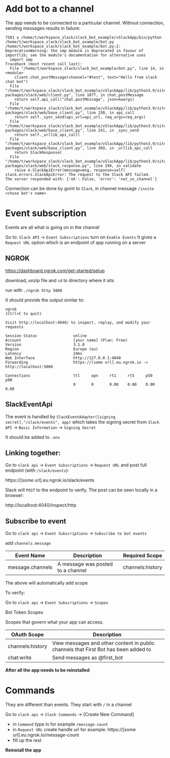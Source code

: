 # Add bot to a channel

The app needs to be connected to a particular channel. 
Without connection, sending messages results in failure:
```
7581 ± /home/t/workspace_slack/slack_bot_example/vSlackApp/bin/python /home/t/workspace_slack/slack_bot_example/bot.py
/home/t/workspace_slack/slack_bot_example/bot.py:2: DeprecationWarning: the imp module is deprecated in favour of importlib; see the module's documentation for alternative uses
  import imp
Traceback (most recent call last):
  File "/home/t/workspace_slack/slack_bot_example/bot.py", line 14, in <module>
    client.chat_postMessage(channel="#test", text="Hello from slack chat bot")
  File "/home/t/workspace_slack/slack_bot_example/vSlackApp/lib/python3.9/site-packages/slack/web/client.py", line 1077, in chat_postMessage
    return self.api_call("chat.postMessage", json=kwargs)
  File "/home/t/workspace_slack/slack_bot_example/vSlackApp/lib/python3.9/site-packages/slack/web/base_client.py", line 150, in api_call
    return self._sync_send(api_url=api_url, req_args=req_args)
  File "/home/t/workspace_slack/slack_bot_example/vSlackApp/lib/python3.9/site-packages/slack/web/base_client.py", line 241, in _sync_send
    return self._urllib_api_call(
  File "/home/t/workspace_slack/slack_bot_example/vSlackApp/lib/python3.9/site-packages/slack/web/base_client.py", line 369, in _urllib_api_call
    return SlackResponse(
  File "/home/t/workspace_slack/slack_bot_example/vSlackApp/lib/python3.9/site-packages/slack/web/slack_response.py", line 194, in validate
    raise e.SlackApiError(message=msg, response=self)
slack.errors.SlackApiError: The request to the Slack API failed.
The server responded with: {'ok': False, 'error': 'not_in_channel'}
```
Connection can be done by goint to `Slack`, in channel message `/invite <chose bot's name>`

# Event subscription

Events are all what is going on in the channel

Go to: `Slack API` -> `Event Subscriptions` turn on `Enable Events`
It gives a `Request URL` option which is an endpoint of app running on a server

## NGROK
https://dashboard.ngrok.com/get-started/setup

download, unzip file and `cd` to directory where it sits

run with 
`./ngrok http 5000`

It should provide the output similar to:
```
ngrok                                                                                                         (Ctrl+C to quit)
                                                                                                                              
Visit http://localhost:4040/ to inspect, replay, and modify your requests                                                     
                                                                                                                              
Session Status                online                                                                                          
Account                       [your name] (Plan: Free)                                                                             
Version                       3.1.0                                                                                           
Region                        Europe (eu)                                                                                     
Latency                       24ms                                                                                            
Web Interface                 http://127.0.0.1:4040                                                                           
Forwarding                    https://[some url].eu.ngrok.io -> http://localhost:5000                                     
                                                                                                                              
Connections                   ttl     opn     rt1     rt5     p50     p90                                                     
                              0       0       0.00    0.00    0.00    0.00 
```

## SlackEventApi

The event is handled by `SlackEventAdapter([signing secret],"/slack/events", app)` 
which takes the signing secret from `Slack API` -> `Basic Information` -> `Signing Secret`

It should be added to `.env`

## Linking together:

Go to `slack api` -> `Event Subscriptions` -> `Request URL` 
and post full endpoint (with `/slack/events`):

https://[some url].eu.ngrok.io/slack/events

Slack will `POST` to the endpoint to verify. The post can be seen locally in a browser:

http://localhost:4040/inspect/http

## Subscribe to event

Go to `slack api` -> `Event Subscriptions` -> `Subscribe to bot events`

add `channels.message`

| Event Name       |	Description                    | Required Scope
|------------------|-----------------------------------|------------------
| message.channels | A message was posted to a channel | channels:history

The above will automatically add scope

To verify:

Go to `slack api` -> `Event Subscriptions` -> `Scopes`

Bot Token Scopes

Scopes that govern what your app can access.

OAuth Scope      | Description
-----------------|------------ 
channels:history | View messages and other content in public channels that First Bot has been added to
chat:write       | Send messages as @first_bot

**After all the app needs to be reinstalled**

# Commands

They are different than events. They start with `/` in a channel

Go to `slack api` -> `Slash Commands` -> [Create New Command]

- in `Command` type in for example `/message-count`
- in `Request URL` create handle url for example: https://[some url].eu.ngrok.io/message-count
- fill up the rest

**Reinstall the app**